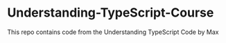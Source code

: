 # Understanding-TypeScript-Course
This repo contains code from the Understanding TypeScript Code by Max
